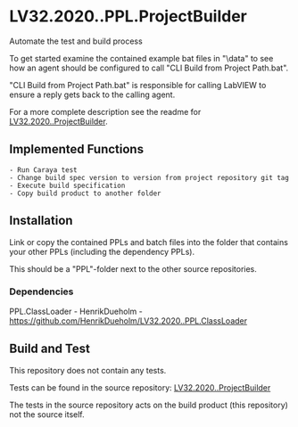 # LV32.2020..PPL.ProjectBuilder
Automate the test and build process

To get started examine the contained example bat files in "\data" to see how an agent should be configured to call "CLI Build from Project Path.bat".

"CLI Build from Project Path.bat" is responsible for calling LabVIEW to ensure a reply gets back to the calling agent.


For a more complete description see the readme for [LV32.2020..ProjectBuilder][1].


## Implemented Functions

```
- Run Caraya test
- Change build spec version to version from project repository git tag
- Execute build specification
- Copy build product to another folder
```


## Installation
Link or copy the contained PPLs and batch files into the folder that contains your other PPLs (including the dependency PPLs).

This should be a "PPL"-folder next to the other source repositories.


### Dependencies
PPL.ClassLoader - HenrikDueholm - https://github.com/HenrikDueholm/LV32.2020..PPL.ClassLoader


## Build and Test
This repository does not contain any tests. 


Tests can be found in the source repository: [LV32.2020..ProjectBuilder][1]

The tests in the source repository acts on the build product (this repository) not the source itself.



[1]: https://github.com/HenrikDueholm/LV32.2020..ProjectBuilder